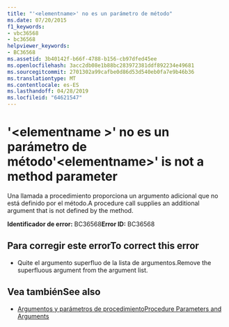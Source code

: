 ```yaml
---
title: "'<elementname>' no es un parámetro de método"
ms.date: 07/20/2015
f1_keywords:
- vbc36568
- bc36568
helpviewer_keywords:
- BC36568
ms.assetid: 3b40142f-b66f-4788-b156-cb97dfed45ee
ms.openlocfilehash: 3acc2db08e1b88bc283972381ddf892234e49681
ms.sourcegitcommit: 2701302a99cafbe0d86d53d540eb0fa7e9b46b36
ms.translationtype: MT
ms.contentlocale: es-ES
ms.lasthandoff: 04/28/2019
ms.locfileid: "64621547"
---
```

# <a name="elementname-is-not-a-method-parameter"></a><span data-ttu-id="a10fd-102">'\<elementname >' no es un parámetro de método</span><span class="sxs-lookup"><span data-stu-id="a10fd-102">'\<elementname>' is not a method parameter</span></span>
<span data-ttu-id="a10fd-103">Una llamada a procedimiento proporciona un argumento adicional que no está definido por el método.</span><span class="sxs-lookup"><span data-stu-id="a10fd-103">A procedure call supplies an additional argument that is not defined by the method.</span></span>  
  
 <span data-ttu-id="a10fd-104">**Identificador de error:** BC36568</span><span class="sxs-lookup"><span data-stu-id="a10fd-104">**Error ID:** BC36568</span></span>  
  
## <a name="to-correct-this-error"></a><span data-ttu-id="a10fd-105">Para corregir este error</span><span class="sxs-lookup"><span data-stu-id="a10fd-105">To correct this error</span></span>  
  
- <span data-ttu-id="a10fd-106">Quite el argumento superfluo de la lista de argumentos.</span><span class="sxs-lookup"><span data-stu-id="a10fd-106">Remove the superfluous argument from the argument list.</span></span>  
  
## <a name="see-also"></a><span data-ttu-id="a10fd-107">Vea también</span><span class="sxs-lookup"><span data-stu-id="a10fd-107">See also</span></span>

- [<span data-ttu-id="a10fd-108">Argumentos y parámetros de procedimiento</span><span class="sxs-lookup"><span data-stu-id="a10fd-108">Procedure Parameters and Arguments</span></span>](../../visual-basic/programming-guide/language-features/procedures/procedure-parameters-and-arguments.md)
